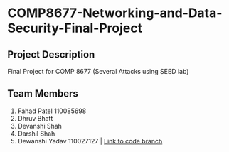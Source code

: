 # COMP8677-Networking-and-Data-Security-Final-Project

## Project Description
Final Project for COMP 8677 (Several Attacks using SEED lab)

## Team Members

1. Fahad Patel 110085698
2. Dhruv Bhatt 
3. Devanshi Shah
4. Darshil Shah
5. Dewanshi Yadav 110027127 | [Link to code branch](https://github.com/Fahadjr/COMP8677-Networking-and-Data-Security-Final-Project/tree/Local_DNS_Attack_And_Detection)
